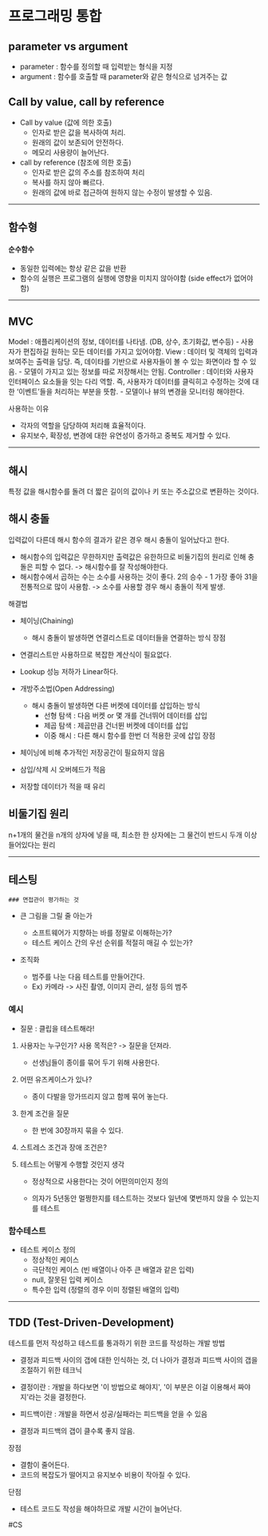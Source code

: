 # 프로그래밍 통합
## parameter vs argument
- parameter : 함수를 정의할 때 입력받는 형식을 지정
- argument : 함수를 호출할 때 parameter와 같은 형식으로 넘겨주는 값

## Call by value, call by reference
- Call by value (값에 의한 호출)
	- 인자로 받은 값을 복사하여 처리.
	- 원래의 값이 보존되어 안전하다.
	- 메모리 사용량이 늘어난다.
- call by reference (참조에 의한 호출)
	- 인자로 받은 값의 주소를 참조하여 처리
	- 복사를 하지 않아 빠르다.
	- 원래의 값에 바로 접근하여 원하지 않는 수정이 발생할 수 있음.

----

## 함수형

#### 순수함수
- 동일한 입력에는 항상 같은 값을 반환
- 함수의 실행은 프로그램의 실행에 영향을 미치지 않아야함 (side effect가 없어야함)

----

## MVC

Model : 애플리케이션의 정보, 데이터를 나타냄. (DB, 상수, 초기화값, 변수등)
	- 사용자가 편집하길 원하는 모든 데이터를 가지고 있어야함.
View : 데이터 및 객체의 입력과 보여주는 출력을 담당. 즉, 데이타를 기반으로 사용자들이 볼 수 있는 화면이라 할 수 있음.
	- 모델이 가지고 있는 정보를 따로 저장해서는 안됨.
Controller : 데이터와 사용자 인터페이스 요소들을 잇는 다리 역할. 즉, 사용자가 데이터를 클릭히고 수정하는 것에 대한 ‘이벤트’들을 처리하는 부분을 뜻함.
	- 모델이나 뷰의 변경을 모니터링 해야한다.

사용하는 이유
- 각자의 역할을 담당하여 처리해 효율적이다.
- 유지보수, 확장성, 변경에 대한 유연성이 증가하고 중복도 제거할 수 있다.

----

## 해시

특정 값을 해시함수를 돌려 더 짧은 길이의 값이나 키 또는 주소값으로 변환하는 것이다.

## 해시 충돌
입력값이 다른데 해시 함수의 결과가 같은 경우 해시 충돌이 일어났다고 한다.
- 해시함수의 입력값은 무한하지만 출력값은 유한하므로 비둘기집의 원리로 인해 충돌은 피할 수 없다. -> 해시함수를 잘 작성해야한다.
- 해시함수에서 곱하는 수는 소수를 사용하는 것이 좋다. 2의 승수 - 1 가장 좋아 31을 전통적으로 많이 사용함. -> 소수를 사용할 경우 해시 충돌이 적게 발생.

해결법
- 체이닝(Chaining)
	- 해시 충돌이 발생하면 연결리스트로 데이터들을 연결하는 방식
장점
- 연결리스트만 사용하므로 복잡한 계산식이 필요없다.
- Lookup 성능 저하가 Linear하다.

- 개방주소법(Open Addressing)
	- 해시 충돌이 발생하면 다른 버켓에 데이터를 삽입하는 방식
		- 선형 탐색 : 다음 버켓 or 몇 개를 건너뛰어 데이터를 삽입
		- 제곱 탐색 : 제곱만큼 건너뛴 버켓에 데이터를 삽입
		- 이중 해시 : 다른 해시 함수를 한번 더 적용한 곳에 삽입
장점
- 체이닝에 비해 추가적인 저장공간이 필요하지 않음
- 삼입/삭제 시 오버헤드가 적음
- 저장할 데이터가 적을 때 유리

## 비둘기집 원리
n+1개의 물건을 n개의 상자에 넣을 때, 최소한 한 상자에는 그 물건이 반드시 두개 이상 들어있다는 원리

----

## 테스팅

	### 면접관이 평가하는 것

- 큰 그림을 그릴 줄 아는가
  - 소프트웨어가 지향하는 바를 정말로 이해하는가?
  - 테스트 케이스 간의 우선 순위를 적절히 매길 수 있는가?

- 조직화
  - 범주를 나눈 다음 테스트를 만들어간다. 
  - Ex) 카메라 -> 사진 촬영, 이미지 관리, 설정 등의 범주

### 예시

- 질문 : 클립을 테스트해라!

1. 사용자는 누구인가? 사용 목적은? -> 질문을 던져라.

   - 선생님들이 종이를 묶어 두기 위해 사용한다.

2. 어떤 유즈케이스가 있나?

   - 종이 다발을 망가뜨리지 않고 함께 묶어 놓는다.

3. 한계 조건을 질문

   - 한 번에 30장까지 묶을 수 있다.

4. 스트레스 조건과 장애 조건은?

5. 테스트는 어떻게 수행할 것인지 생각

   - 정상적으로 사용한다는 것이 어떤의미인지 정의

   - 의자가 5년동안 멀쩡한지를 테스트하는 것보다 일년에 몇번까지 앉을 수 있는지를 테스트

### 함수테스트

- 테스트 케이스 정의
  - 정상적인 케이스
  - 극단적인 케이스 (빈 배열이나 아주 큰 배열과 같은 입력)
  - null, 잘못된 입력 케이스
  - 특수한 입력 (정렬의 경우 이미 정렬된 배열의 입력)

----

## TDD (Test-Driven-Development)

테스트를 먼저 작성하고 테스트를 통과하기 위한 코드를 작성하는 개발 방법

- 결정과 피드백 사이의 갭에 대한 인식하는 것, 더 나아가 결정과 피드백 사이의 갭을 조절하기 위한 테크닉

- 결정이란 : 개발을 하다보면 '이 방법으로 해야지', '이 부분은 이걸 이용해서 짜야지'라는 것을 결정한다.
- 피드백이란 : 개발을 하면서 성공/실패라는 피드백을 얻을 수 있음

- 결정과 피드백의 갭이 클수록 좋지 않음.

장점

- 결함이 줄어든다.
- 코드의 복잡도가 떨어지고 유지보수 비용이 작아질 수 있다.

단점

- 테스트 코드도 작성을 해야하므로 개발 시간이 늘어난다.

#CS